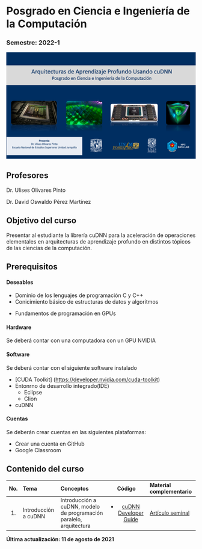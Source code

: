 # Posgrado en Ciencia e Ingeniería de la Computación 

###  Semestre: 2022-1

![alt text](figs/bg.png)


## Profesores
 Dr. Ulises Olivares Pinto
 
 Dr. David Oswaldo Pérez Martínez

## Objetivo del curso
Presentar al estudiante la librería cuDNN para la aceleración de operaciones elementales en arquitecturas de aprendizaje profundo en distintos tópicos de las ciencias de la computación. 


## Prerequisitos
#### Deseables
+ Dominio de los lenguajes de programación C y C++ 
+ Conicimiento básico de estructuras de datos y algoritmos
* Fundamentos de programación en GPUs

#### Hardware
Se deberá contar con una computadora con un GPU NVIDIA


#### Software
Se deberá contar con el siguiente software instalado 

  + [CUDA Toolkit] (https://developer.nvidia.com/cuda-toolkit)
  + Entonrno de desarrollo integrado(IDE)
    - Eclipse
    - Clion
  + cuDNN
    

#### Cuentas
Se deberán crear cuentas en las siguientes plataformas:
  + Crear una cuenta en GitHub
  + Google Classroom
  
## Contenido del curso
| No.        | Tema           | Conceptos |Código  |  Material complementario|
| :-------------: |:-------------| :-------------|:-----:| :-----|
| 1.              |Introducción a cuDNN          | Introducción a cuDNN, modelo de programación paralelo, arquitectura |   <ul> <li>[cuDNN Developer Guide](https://docs.nvidia.com/deeplearning/cudnn/developer-guide/index.html)</li></ul>    |  [Artículo seminal](https://arxiv.org/abs/1410.0759)

**Última actualización: 11 de agosto de 2021**
